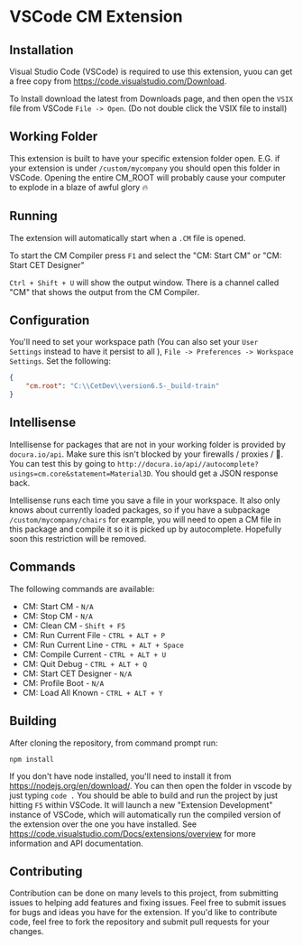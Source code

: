 # VSCode CM Extension

## Installation
Visual Studio Code (VSCode) is required to use this extension, yuou can get
a free copy from https://code.visualstudio.com/Download.

To Install download the latest from Downloads page, and then open the `VSIX` 
file from VSCode `File -> Open`. (Do not double click the VSIX file to install)

## Working Folder
This extension is built to have your specific extension folder open. E.G. if 
your extension is under `/custom/mycompany` you should open this folder in 
VSCode. Opening the entire CM_ROOT will probably cause your computer to explode
in a blaze of awful glory :fire:

## Running
The extension will automatically start when a `.CM` file is opened.

To start the CM Compiler press `F1` and select the "CM: Start CM" or "CM: Start 
CET Designer"

`Ctrl + Shift + U` will show the output window. There is a channel called "CM" 
that shows the output from the CM Compiler.

## Configuration
You'll need to set your workspace path (You can also set your `User Settings`
 instead to have it persist to all
), `File -> Preferences -> Workspace Settings`. 
Set the following:

```JSON
{
    "cm.root": "C:\\CetDev\\version6.5-_build-train"
}
```

## Intellisense
Intellisense for packages that are not in your working folder
is provided by `docura.io/api`.  Make sure this isn't blocked by 
your firewalls / proxies / :see_no_evil:. You can test this by 
going to `http://docura.io/api//autocomplete?usings=cm.core&statement=Material3D`. 
You should get a JSON response back.

Intellisense runs each time you save a file in your workspace. It also 
only knows about currently loaded packages, so if you have a subpackage `/custom/mycompany/chairs` 
for example, you will need to open a CM file in this package and compile it 
so it is picked up by autocomplete. Hopefully soon this restriction will
be removed.

## Commands
The following commands are available:

- CM: Start CM - `N/A`
- CM: Stop CM - `N/A`
- CM: Clean CM - `Shift + F5`
- CM: Run Current File - `CTRL + ALT + P`
- CM: Run Current Line - `CTRL + ALT + Space`
- CM: Compile Current - `CTRL + ALT + U`
- CM: Quit Debug - `CTRL + ALT + Q`
- CM: Start CET Designer - `N/A`
- CM: Profile Boot - `N/A`
- CM: Load All Known - `CTRL + ALT + Y`

## Building
After cloning the repository, from command prompt run:
```shell
npm install
```
If you don't have node installed, you'll need to install it from https://nodejs.org/en/download/.  You can then open the folder in vscode by just typing `code .` You should be able to build and run the project by just hitting `F5` within VSCode.  It will launch a new "Extension Development" instance of VSCode, which will automatically run the compiled version of the extension over the one you have installed.  See https://code.visualstudio.com/Docs/extensions/overview for more information and API documentation.

## Contributing
Contribution can be done on many levels to this project, from submitting issues to helping add features and fixing issues. Feel free to submit issues for bugs and ideas you have for the extension. If you'd like to contribute code, feel free to fork the repository and submit pull requests for your changes.

